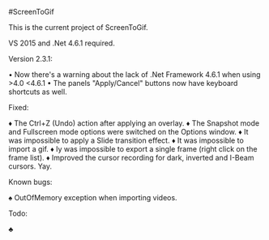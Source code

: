 ﻿#ScreenToGif

This is the current project of ScreenToGif.

VS 2015 and .Net 4.6.1 required.


Version 2.3.1:

• Now there's a warning about the lack of .Net Framework 4.6.1 when using >4.0 <4.6.1
• The panels "Apply/Cancel" buttons now have keyboard shortcuts as well. 

Fixed:

♦ The Ctrl+Z (Undo) action after applying an overlay.
♦ The Snapshot mode and Fullscreen mode options were switched on the Options window.
♦ It was impossible to apply a Slide transition effect.
♦ It was impossible to import a gif.
♦ Iy was impossible to export a single frame (right click on the frame list).
♦ Improved the cursor recording for dark, inverted and I-Beam cursors. Yay. 

Known bugs:

♠ OutOfMemory exception when importing videos.

Todo:

♣ 